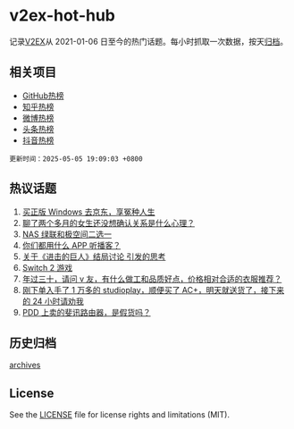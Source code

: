 # v2ex-hot-hub

 记录[V2EX](https://www.v2ex.com/)从 2021-01-06 日至今的热门话题。每小时抓取一次数据，按天[归档](archives)。
 
 ## 相关项目

- [GitHub热榜](https://github.com/lonnyzhang423/github-hot-hub)
- [知乎热榜](https://github.com/lonnyzhang423/zhihu-hot-hub)
- [微博热榜](https://github.com/lonnyzhang423/weibo-hot-hub)
- [头条热榜](https://github.com/lonnyzhang423/toutiao-hot-hub)
- [抖音热榜](https://github.com/lonnyzhang423/douyin-hot-hub)


 `更新时间：2025-05-05 19:09:03 +0800`

## 热议话题

1. [买正版 Windows 去京东，享冤种人生](https://www.v2ex.com/t/1129631)
1. [聊了两个多月的女生还没想确认关系是什么心理？](https://www.v2ex.com/t/1129681)
1. [NAS 绿联和极空间二选一](https://www.v2ex.com/t/1129646)
1. [你们都用什么 APP 听播客？](https://www.v2ex.com/t/1129635)
1. [关于《进击的巨人》结局讨论 引发的思考](https://www.v2ex.com/t/1129684)
1. [Switch 2 游戏](https://www.v2ex.com/t/1129671)
1. [年过三十，请问 v 友，有什么做工和品质好点，价格相对合适的衣服推荐？](https://www.v2ex.com/t/1129698)
1. [刚下单入手了 1 万多的 studioplay，顺便买了 AC+，明天就送货了，接下来的 24 小时请劝我](https://www.v2ex.com/t/1129711)
1. [PDD 上卖的斐讯路由器，是假货吗？](https://www.v2ex.com/t/1129666)

## 历史归档

[archives](archives)

## License

See the [LICENSE](LICENSE) file for license rights and limitations (MIT).
